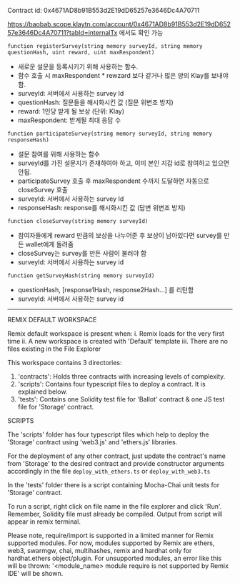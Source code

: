 Contract id: 0x4671AD8b91B553d2E19dD65257e3646Dc4A70711

https://baobab.scope.klaytn.com/account/0x4671AD8b91B553d2E19dD65257e3646Dc4A70711?tabId=internalTx
에서도 확인 가능


`function registerSurvey(string memory surveyId, string memory questionHash, uint reward, uint maxRespondent)`
- 새로운 설문을 등록시키기 위해 사용하는 함수. 
- 함수 호출 시 maxRespondent * rewzard 보다 같거나 많은 양의 Klay를 보내야 함.
- surveyId: 서버에서 사용하는 survey Id
- questionHash: 질문들을 해시화시킨 값 (질문 위변조 방지)
- reward: 1인당 받게 될 보상 (단위: Klay)
- maxRespondent: 받게될 최대 응답 수


`function participateSurvey(string memory surveyId, string memory responseHash)`
- 설문 참여를 위해 사용하는 함수
- surveyId를 가진 설문지가 존재하여아 하고, 이미 본인 지갑 id로 참여하고 있으면 안됨.
- participateSurvey 호출 후 maxRespondent 수까지 도달하면 자동으로 closeSurvey 호출
- surveyId: 서버에서 사용하는 survey Id
- responseHash: response를 해시화시킨 값 (답변 위변조 방지)


`function closeSurvey(string memory surveyId)`
- 참여자들에게 reward 만큼의 보상을 나누어준 후 보상이 남아있다면 survey를 만든 wallet에게 돌려줌
- closeSurvey는 survey를 만든 사람이 불러야 함
- surveyId: 서버에서 사용하는 survey id


`function getSurveyHash(string memory surveyId)`
- questionHash, [response1Hash, response2Hash...] 를 리턴함
- surveyId: 서버에서 사용하는 survey id

---

REMIX DEFAULT WORKSPACE

Remix default workspace is present when:
i. Remix loads for the very first time 
ii. A new workspace is created with 'Default' template
iii. There are no files existing in the File Explorer

This workspace contains 3 directories:

1. 'contracts': Holds three contracts with increasing levels of complexity.
2. 'scripts': Contains four typescript files to deploy a contract. It is explained below.
3. 'tests': Contains one Solidity test file for 'Ballot' contract & one JS test file for 'Storage' contract.

SCRIPTS

The 'scripts' folder has four typescript files which help to deploy the 'Storage' contract using 'web3.js' and 'ethers.js' libraries.

For the deployment of any other contract, just update the contract's name from 'Storage' to the desired contract and provide constructor arguments accordingly 
in the file `deploy_with_ethers.ts` or  `deploy_with_web3.ts`

In the 'tests' folder there is a script containing Mocha-Chai unit tests for 'Storage' contract.

To run a script, right click on file name in the file explorer and click 'Run'. Remember, Solidity file must already be compiled.
Output from script will appear in remix terminal.

Please note, require/import is supported in a limited manner for Remix supported modules.
For now, modules supported by Remix are ethers, web3, swarmgw, chai, multihashes, remix and hardhat only for hardhat.ethers object/plugin.
For unsupported modules, an error like this will be thrown: '<module_name> module require is not supported by Remix IDE' will be shown.
